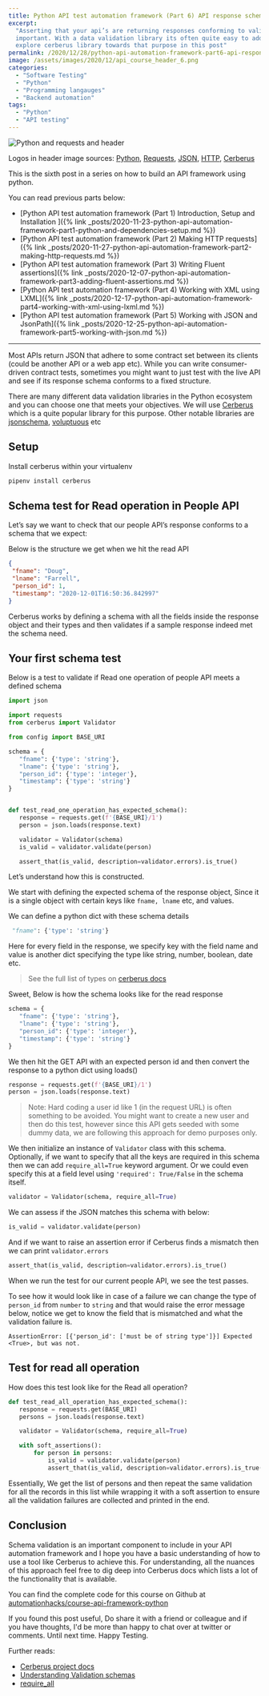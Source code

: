 ```yaml
---
title: Python API test automation framework (Part 6) API response schema validation
excerpt:
  "Asserting that your api’s are returning responses conforming to valid schema contracts is very
  important. With a data validation library its often quite easy to add this additional coverage. We
  explore cerberus library towards that purpose in this post"
permalink: /2020/12/28/python-api-automation-framework-part6-api-response-schema-validation
image: /assets/images/2020/12/api_course_header_6.png
categories:
  - "Software Testing"
  - "Python"
  - "Programming langauges"
  - "Backend automation"
tags:
  - "Python"
  - "API testing"
---
```


![Python and requests and header](/assets/images/2020/12/api_course_header_6.png)

Logos in header image sources:
[Python](https://commons.wikimedia.org/wiki/File:Python-logo-notext.svg),
[Requests](https://en.wikipedia.org/wiki/File:Requests_Python_Logo.png),
[JSON](https://en.wikipedia.org/wiki/JSON),
[HTTP](https://commons.wikimedia.org/wiki/File:HTTP_logo.svg),
[Cerberus](https://docs.python-cerberus.org/en/stable/_static/cerberus.png)

This is the sixth post in a series on how to build an API framework using python.

You can read previous parts below:

- [Python API test automation framework (Part 1) Introduction, Setup and Installation ]({% link
  _posts/2020-11-23-python-api-automation-framework-part1-python-and-dependencies-setup.md %})
- [Python API test automation framework (Part 2) Making HTTP requests]({% link
  _posts/2020-11-27-python-api-automation-framework-part2-making-http-requests.md %})
- [Python API test automation framework (Part 3) Writing Fluent assertions]({% link
  _posts/2020-12-07-python-api-automation-framework-part3-adding-fluent-assertions.md %})
- [Python API test automation framework (Part 4) Working with XML using LXML]({% link
  _posts/2020-12-17-python-api-automation-framework-part4-working-with-xml-using-lxml.md %})
- [Python API test automation framework (Part 5) Working with JSON and JsonPath]({% link
  _posts/2020-12-25-python-api-automation-framework-part5-working-with-json.md %})

---

Most APIs return JSON that adhere to some contract set between its clients (could be another API or
a web app etc). While you can write consumer-driven contract tests, sometimes you might want to just
test with the live API and see if its response schema conforms to a fixed structure.

There are many different data validation libraries in the Python ecosystem and you can choose one
that meets your objectives. We will use
[Cerberus](https://docs.python-cerberus.org/en/stable/index.html) which is a quite popular library
for this purpose. Other notable libraries are [jsonschema](https://pypi.org/project/jsonschema/),
[voluptuous](https://pypi.org/project/voluptuous/) etc

## Setup

Install cerberus within your virtualenv

```zsh
pipenv install cerberus
```

## Schema test for Read operation in People API

Let’s say we want to check that our people API’s response conforms to a schema that we expect:

Below is the structure we get when we hit the read API

```json
{
 "fname": "Doug",
 "lname": "Farrell",
 "person_id": 1,
 "timestamp": "2020-12-01T16:50:36.842997"
}
```

Cerberus works by defining a schema with all the fields inside the response object and their types
and then validates if a sample response indeed met the schema need.

## Your first schema test

Below is a test to validate if Read one operation of people API meets a defined schema

```python
import json

import requests
from cerberus import Validator

from config import BASE_URI

schema = {
   "fname": {'type': 'string'},
   "lname": {'type': 'string'},
   "person_id": {'type': 'integer'},
   "timestamp": {'type': 'string'}
}


def test_read_one_operation_has_expected_schema():
   response = requests.get(f'{BASE_URI}/1')
   person = json.loads(response.text)

   validator = Validator(schema)
   is_valid = validator.validate(person)

   assert_that(is_valid, description=validator.errors).is_true()
```

Let’s understand how this is constructed.

We start with defining the expected schema of the response object, Since it is a single object with
certain keys like `fname, lname` etc, and values.

We can define a python dict with these schema details

```python
 "fname": {'type': 'string'}
```

Here for every field in the response, we specify key with the field name and value is another dict
specifying the type like string, number, boolean, date etc.

> See the full list of types on
> [cerberus docs](https://docs.python-cerberus.org/en/stable/validation-rules.html#type)

Sweet, Below is how the schema looks like for the read response

```python
schema = {
   "fname": {'type': 'string'},
   "lname": {'type': 'string'},
   "person_id": {'type': 'integer'},
   "timestamp": {'type': 'string'}
}
```

We then hit the GET API with an expected person id and then convert the response to a python dict
using loads()

```python
response = requests.get(f'{BASE_URI}/1')
person = json.loads(response.text)
```

> Note: Hard coding a user id like 1 (in the request URL) is often something to be avoided. You
> might want to create a new user and then do this test, however since this API gets seeded with
> some dummy data, we are following this approach for demo purposes only.

We then initialize an instance of `Validator` class with this schema. Optionally, if we want to
specify that all the keys are required in this schema then we can add `require_all=True` keyword
argument. Or we could even specify this at a field level using `'required': True/False` in the
schema itself.

```python
validator = Validator(schema, require_all=True)
```

We can assess if the JSON matches this schema with below:

```python
is_valid = validator.validate(person)
```

And if we want to raise an assertion error if Cerberus finds a mismatch then we can print
`validator.errors`

```python
assert_that(is_valid, description=validator.errors).is_true()
```

When we run the test for our current people API, we see the test passes.

To see how it would look like in case of a failure we can change the type of `person_id` from
`number` to `string` and that would raise the error message below, notice we get to know the field
that is mismatched and what the validation failure is.

```text
AssertionError: [{'person_id': ['must be of string type']}] Expected <True>, but was not.
```

## Test for read all operation

How does this test look like for the Read all operation?

```python
def test_read_all_operation_has_expected_schema():
   response = requests.get(BASE_URI)
   persons = json.loads(response.text)

   validator = Validator(schema, require_all=True)

   with soft_assertions():
       for person in persons:
           is_valid = validator.validate(person)
           assert_that(is_valid, description=validator.errors).is_true()
```

Essentially, We get the list of persons and then repeat the same validation for all the records in
this list while wrapping it with a soft assertion to ensure all the validation failures are
collected and printed in the end.

## Conclusion

Schema validation is an important component to include in your API automation framework and I hope
you have a basic understanding of how to use a tool like Cerberus to achieve this. For
understanding, all the nuances of this approach feel free to dig deep into Cerberus docs which lists
a lot of the functionality that is available.

You can find the complete code for this course on Github at
[automationhacks/course-api-framework-python](https://github.com/automationhacks/course-api-framework-python)

If you found this post useful, Do share it with a friend or colleague and if you have thoughts, I'd
be more than happy to chat over at twitter or comments. Until next time. Happy Testing.

Further reads:

- [Cerberus project docs](https://docs.python-cerberus.org/en/stable/index.html)
- [Understanding Validation schemas](https://docs.python-cerberus.org/en/stable/schemas.html)
- [require_all](https://docs.python-cerberus.org/en/stable/usage.html#requiring-all)
